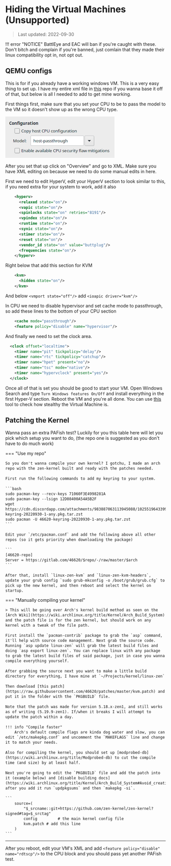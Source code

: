 # Hiding the Virtual Machines (Unsupported)
> Last updated: 2022-09-30

!!! error "NOTICE"
    BattlEye and EAC will ban if you're caught with these. Don't bitch and complain if you're banned, just comlain that they made their linux compatibility opt in, not opt out.

## QEMU configs
This is for if you already have a working windows VM. This is a very easy thing to set up. I have my entire xml file in [this](https://github.com/46620/kvm-passthrough) repo if you wanna base it off of that, but below is all I needed to add to get mine working.

First things first, make sure that you set your CPU to be to pass the model to the VM so it doesn't show up as the wrong CPU type.

![01_cpu](img/hide/01_cpu.png)

After you set that up click on "Overview" and go to XML. Make sure you have XML editing on because we need to do some manual edits in here.

First we need to edit HyperV, edit your HyperV section to look similar to this, if you need extra for your system to work, add it also

```xml
    <hyperv>
      <relaxed state="on"/>
      <vapic state="on"/>
      <spinlocks state="on" retries="8191"/>
      <vpindex state="on"/>
      <runtime state="on"/>
      <synic state="on"/>
      <stimer state="on"/>
      <reset state="on"/>
      <vendor_id state="on" value="buttplug"/>
      <frequencies state="on"/>
    </hyperv>
``` 

Right below that add this section for KVM

```xml
    <kvm>
      <hidden state="on"/>
    </kvm>
```

And below `<vmport state="off"/>` add `<ioapic driver="kvm"/>`

In CPU we need to disable hypervisor and set cache mode to passthrough, so add these lines to the bottom of your CPU section

```xml
    <cache mode="passthrough"/>
    <feature policy="disable" name="hypervisor"/>
```

And finally we need to set the clock area.

```xml
  <clock offset="localtime">
    <timer name="pit" tickpolicy="delay"/>
    <timer name="rtc" tickpolicy="catchup"/>
    <timer name="hpet" present="no"/>
    <timer name="tsc" mode="native"/>
    <timer name="hypervclock" present="yes"/>
  </clock>
```

Once all of that is set you should be good to start your VM. Open Windows Search and type `Turn Windows features On/Off` and install everything in the first Hyper-V section. Reboot the VM and you're all done. You can use [this](apps/pafish.exe) tool to check how stealthy the Virtual Machine is.

## Patching the Kernel

Wanna pass an extra PAFish test? Luckily for you this table here will let you pick which setup you want to do, (the repo one is suggested as you don't have to do much work)

=== "Use my repo"

    So you don't wanna compile your own kernel? I gotchu, I made an arch repo with the zen-kernel built and ready with the patches needed.

    First run the following commands to add my keyring to your system.

    ```bash
    sudo pacman-key --recv-keys 71060F3E4998281A
    sudo pacman-key --lsign 12D08400A54A5B2F
    wget https://cdn.discordapp.com/attachments/983887063113945088/1025519643399553045/46620-keyring-20220930-1-any.pkg.tar.zst
    sudo pacman -U 46620-keyring-20220930-1-any.pkg.tar.zst
    ```

    Edit your `/etc/pacman.conf` and add the following above all other repos (so it gets priority when downloading the package)

    ```
    [46620-repo]
    Server = https://gitlab.com/46620/$repo/-/raw/master/$arch
    ```

    After that, install `linux-zen-kvm` and `linux-zen-kvm-headers`, update your grub config `sudo grub-mkconfig -o /boot/grub/grub.cfg` to pick up the new kernel, and then reboot and select the kernel on startup.

=== "Manually compiling your kernel"

    > This will be going over Arch's kernel build method as seen on the [Arch Wiki](https://wiki.archlinux.org/title/Kernel/Arch_Build_System) and the patch file is for the zen kernel, but should work on any kernel with a tweak of the file path.

    First install the `pacman-contrib` package to grab the `asp` command, it'll help with source code management. Next grab the source code. Running `asp update linux-zen` will grab the latest build files and doing `asp export linux-zen`. You can replace linux with any package to grab the latest build files of said package, just in case you wanna compile everything yourself.

    After grabbing the source next you want to make a little build directory for everything, I have mine at `~/Projects/kernel/linux-zen`

    Then download [this patch](https://raw.githubusercontent.com/46620/patches/master/kvm.patch) and put it in the folder with the `PKGBUILD` file.

    Note that the patch was made for version 5.18.x-zen1, and still works as of writing (5.19.9-zen1). If/when it breaks I will attempt to update the patch within a day.

    !!! info "Compile faster"
        Arch's default compile flags are kinda dog water and slow, you can edit `/etc/makepkg.conf` and uncomment the `MAKEFLAGS` line and change it to match your needs.

    Also for compiling the kernel, you should set up [modprobed-db](https://wiki.archlinux.org/title/Modprobed-db) to cut the compile time (and size) by at least half.

    Next you're going to edit the `PKGBUILD` file and add the patch into it (example below) and [disable building docs](https://wiki.archlinux.org/title/Kernel/Arch_Build_System#Avoid_creating_the_doc), after you add it run `updpkgsums` and then `makepkg -si`.

    ```
        source=(
            "$_srcname::git+https://github.com/zen-kernel/zen-kernel?signed#tag=$_srctag"
            config         # the main kernel config file
            kvm.patch # add this line
        )
    ```

---

After you reboot, edit your VM's XML and add `<feature policy="disable" name="rdtscp"/>` to the CPU block and you should pass yet another PAFish test.